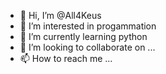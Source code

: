 - 👋 Hi, I’m @All4Keus
- 👀 I’m interested in progammation
- 🌱 I’m currently learning python
- 💞️ I’m looking to collaborate on ...
- 📫 How to reach me ...

<!---
All4Keus/All4Keus is a ✨ special ✨ repository because its `README.md` (this file) appears on your GitHub profile.
You can click the Preview link to take a look at your changes.
--->
